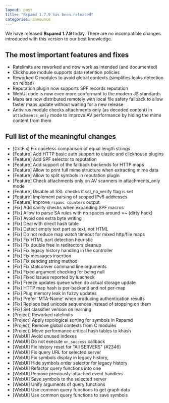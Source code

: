 ```yaml
---
layout: post
title: "Rspamd 1.7.9 has been released"
categories: announce
---
```


We have released **Rspamd 1.7.9** today. There are no incompatible changes
introduced with this version to our best knowledge.

## The most important features and fixes

* Ratelimits are reworked and now work as intended (and documented)
* Clickhouse module supports data retention policies
* Reworked C modules to avoid global contexts (simplifies leaks detection on reload)
* Reputation plugin now supports SPF records reputation
* WebUI code is now even more conformant to the modern JS standards
* Maps are now distributed remotely with local file safety fallback to allow faster maps update without waiting for a new release
* Antivirus module checks attachments only (as decoded content) in `attachments_only` mode to improve AV performance by hiding the mime content from them

## Full list of the meaningful changes

* [CritFix] Fix caseless comparison of equal length strings
* [Feature] Add HTTP basic auth support to elastic and clickhouse plugins
* [Feature] Add SPF selector to reputation
* [Feature] Add support of the fallback backends for HTTP maps
* [Feature] Allow to print full mime structure when extracting mime data
* [Feature] Allow to split symbols in reputation plugin
* [Feature] Check attachments only on AV scanners in attachments_only mode
* [Feature] Disable all SSL checks if ssl_no_verify flag is set
* [Feature] Implement parsing of scoped IPv6 addresses
* [Feature] Improve `rspamc counters` output
* [Fix] Add sanity checks when expanding SPF macros
* [Fix] Allow to parse SA rules with no spaces around =~ (dirty hack)
* [Fix] Avoid one extra byte writing
* [Fix] Deal with direct hash table
* [Fix] Detect empty text part as text, not HTML
* [Fix] Do not reduce map watch timeout for mixed http/file maps
* [Fix] Fix HTML part detection heuristic
* [Fix] Fix double free in redirectors cleanup
* [Fix] Fix legacy history handling in the controller
* [Fix] Fix messages insertion
* [Fix] Fix sending string method
* [Fix] Fix statconver command line arguments
* [Fix] Fixed argument checking for being null
* [Fix] Fixed issues reported by luacheck
* [Fix] Freeze updates queue when do actual storage update
* [Fix] HTTP map hash is per-backend and not per-map
* [Fix] Plug memory leak in fuzzy updates
* [Fix] Prefer 'MTA-Name' when producing authentication results
* [Fix] Replace bad unicode sequences instead of stopping on them
* [Fix] Set classifier version on learning
* [Project] Reworked ratelimits
* [Project] Apply topological sorting for symbols in Rspamd
* [Project] Remove global contexts from C modules
* [Project] Move performance critical hash tables to khash
* [WebUI] Avoid unused indexes
* [WebUI] Do not execute `on_success` callback
* [WebUI] Fix history reset for "All SERVERS" (#2346)
* [WebUI] Fix query URL for selected server
* [WebUI] Fix symbols display in legacy history,
* [WebUI] Hide symbols order selector for legacy history
* [WebUI] Refactor query functions into one
* [WebUI] Remove previously-attached event handlers
* [WebUI] Save symbols to the selected server
* [WebUI] Unify arguments of query functions
* [WebUI] Use common query functions to get graph data
* [WebUI] Use common query functions to save symbols